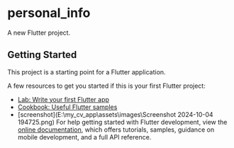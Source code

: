 # personal_info

A new Flutter project.



## Getting Started


This project is a starting point for a Flutter application.

A few resources to get you started if this is your first Flutter project:

- [Lab: Write your first Flutter app](https://docs.flutter.dev/get-started/codelab)
- [Cookbook: Useful Flutter samples](https://docs.flutter.dev/cookbook)
- [screenshot](E:\my_cv_app\assets\images\Screenshot 2024-10-04 194725.png)
For help getting started with Flutter development, view the
[online documentation](https://docs.flutter.dev/), which offers tutorials,
samples, guidance on mobile development, and a full API reference.





